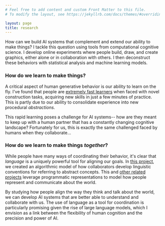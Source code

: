 ```yaml
---
# Feel free to add content and custom Front Matter to this file.
# To modify the layout, see https://jekyllrb.com/docs/themes/#overriding-theme-defaults

layout: page
title: research
---
```


<!-- {::options parse_block_html="true" /} -->
<!-- 
<div class="row pb-3 align-items-center">

<div class="col-sm-4">
<img src="/assets/img/photos/wills_head.jpg" id="headshot">
</div>

<div class="col mt-auto mb-auto pl-0">

</div>
</div> -->
<!-- 
To explore the cognitive processes underlying our ability to build things, my research has investigated the kinds of representations at play during a range of generative behaviors. What do we store in our heads, what do we keep track of in the world, and what do we externalize when trying to communicate with others? To answer these questions, I develop online experiments that allow people to build things and communicate with collaborators in a variety of ways. I then compare this behavioral data with algorithmic models of learning and decision making. -->

How can we build AI systems that complement and extend our ability to make things? I tackle this question using tools from computational cognitive science. I develop online experiments where people build, draw, and create graphics, either alone or in collaboration with others. I then deconstruct these behaviors with statistical analysis and machine learning models.


### How do we learn to make things?

A critical aspect of human generative behavior is our ability to learn on the fly. I've found that people are [extremely fast learners](https://github.com/cogtoolslab/block_construction) when faced with novel construction tasks, acquiring new skills in just a few minutes of practice. This is partly due to our ability to consolidate experience into new procedural *abstractions*.

This rapid learning poses a challenge for AI systems-- how are they meant to keep up with a human partner that has a constantly changing cognitive landscape? Fortunately for us, this is exactly the same challenged faced by humans when they collaborate...

### How do we learn to make things *together*?

While people have many ways of coordinating their behavior, it's clear that *language* is a uniquely powerful tool for aligning our goals. In [this project](https://github.com/cogtoolslab/compositional-abstractions), we created an algorithmic model of how collaborators develop linguistic conventions for referring to abstract concepts. This and [other related projects](https://sites.google.com/view/language-abstraction/home) leverage programmatic representations to model how people represent and communicate about the world.

By studying how people align the way they think and talk about the world, we can develop AI systems that are better able to understand and collaborate with us. The use of language as a tool for coordination is particularly promising given the rise of large language models, which I envision as a link between the flexibility of human cognition and the precision and power of AI.